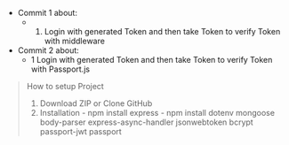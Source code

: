 + Commit 1 about:
  - 1. Login with generated Token and then take Token to verify Token with middleware
+ Commit 2 about:
  - 1 Login with generated Token and then take Token to verify Token with Passport.js
 
> How to setup Project
  > 1. Download ZIP or Clone GitHub
  > 2. Installation
    - npm install express
    - npm install dotenv mongoose body-parser express-async-handler jsonwebtoken bcrypt passport-jwt passport
